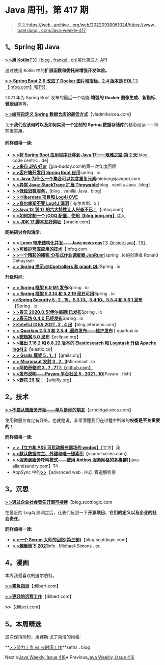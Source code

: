 # Java 周刊，第 417 期

> 原文:[https://web . archive . org/web/20220930061024/https://www . bael dung . com/Java-weekly-417](https://web.archive.org/web/20220930061024/https://www.baeldung.com/java-weekly-417)

## **1。Spring 和 Java**

[**> >用 Kotlin**T3】[blog . frankel . ch]美化第三方 API](https://web.archive.org/web/20220625225716/https://blog.frankel.ch/beautify-third-party-api-kotlin/)

通过使用 Kotlin 中的**扩展函数和委托来增强开发体验。**

[**> > Spring Boot 2.6 改进了 Docker 图片和指标，2.4 版本是 EOL**T3【infoq.com】和T5】](https://web.archive.org/web/20220625225716/https://www.infoq.com/news/2021/12/spring-boot-2-6/)

2021 年为 Spring Boot 发布的最后一个功能:**增强的 Docker 图像生成、新指标、健康组**等等。

[**> >编写自定义 Spring 数据仓库的最佳方式**](https://web.archive.org/web/20220625225716/https://vladmihalcea.com/custom-spring-data-repository/)【vladmihalcea.com】

关于**我们应该何时以及如何实现一个定制的 Spring 数据存储库**的精彩阅读——简短但实用。

#### **同样值得一读:**

*   [**> >将 Spring Boot 应用程序迁移到 Java 17——艰难之路:第 2 天**](https://web.archive.org/web/20220625225716/https://blog.codecentric.de/en/2021/12/migrating-spring-boot-java-17-day-2/)[blog . code centric . de]
*   [**> >来自 JPA 好友**](https://web.archive.org/web/20220625225716/https://www.jpa-buddy.com/blog/the-first-annual-recap-from-jpa-buddy/)【jpa-buddy.com的第一次年度回顾
*   [**> >客户端开发用 Spring Boot 应用**](https://web.archive.org/web/20220625225716/https://spring.io/blog/2021/12/17/client-side-development-with-spring-boot-applications)spring . io
*   [**> > Java:为什么一个集合可以包含重复元素**](https://web.archive.org/web/20220625225716/https://minborgsjavapot.blogspot.com/2021/12/java-why-set-can-contain-duplicate.html)minborgsjavapot.com
*   [**> >异常 Java: StackTrace 扩展 Throwable**](https://web.archive.org/web/20220625225716/http://blog.vanillajava.blog/2021/12/unusual-java-stacktrace-extends.html)[blog . vanilla Java . blog]
*   [**> >低延迟微服务，**](https://web.archive.org/web/20220625225716/http://blog.vanillajava.blog/2021/12/low-latency-microservices-retrospective.html)[blog . vanilla Java . blog]
*   [**> > Hibernate 项目和 Log4j CVE**](https://web.archive.org/web/20220625225716/https://in.relation.to/2021/12/16/log4j-cve/)
*   [**> >夸尔库斯不受 Log4J 漏洞**](https://web.archive.org/web/20220625225716/https://quarkus.io/blog/quarkus-and-CVE-2021-4428/) [ 夸尔库斯. io ]
*   [**>>Java 12 到 17 的六大特性让人兴奋不已！**](https://web.archive.org/web/20220625225716/https://www.infoq.com/articles/six-features-jdk12-to-jdk17/)【infoq.com】
*   [**> >如何定制一个 jOOQ 配置，使用【blog.jooq.org】**](https://web.archive.org/web/20220625225716/https://blog.jooq.org/how-to-customise-a-jooq-configuration-that-is-injected-using-spring-boot/)注入
*   [**> > JDK 17 脚本友好网址**](https://web.archive.org/web/20220625225716/https://www.oracle.com/java/technologies/jdk-script-friendly-urls/)【oracle.com】

**网络研讨会和演示:**

*   [**> > Loom 带来结构化并发——Java news cas**T3【inside.java】T5】](https://web.archive.org/web/20220625225716/https://inside.java/2021/12/17/insidejava-newscast-17/)
*   [**> >可维护夸库应用的技术**](https://web.archive.org/web/20220625225716/https://www.infoq.com/presentations/quarkus-application-maintenance/)【infoq.com
*   [**> >一个精彩的播客:分布式作业调度器 JobRunr**](https://web.archive.org/web/20220625225716/https://spring.io/blog/2021/12/16/a-bootiful-podcast-ronald-dehuysser-creator-of-the-distributed-job-scheduler-jobrunr)[spring . io的创建者 Ronald Dehuysser
*   [**> > Spring 提示:@Controllers 和 graph QL**](https://web.archive.org/web/20220625225716/https://spring.io/blog/2021/12/15/spring-tips-controllers-and-graphql)[Spring . io

**升级时间:**

*   [**> > Spring 框架 6.0 M1 发布**](https://web.archive.org/web/20220625225716/https://spring.io/blog/2021/12/16/spring-framework-6-0-m1-released)Spring . io
*   [**> > Spring 框架 5.3.14 和 5.2.19 现在可用**](https://web.archive.org/web/20220625225716/https://spring.io/blog/2021/12/16/spring-framework-5-3-14-and-5-2-19-available-now)Spring . io
*   [**>>Spring Security 5 . 2 . 15、5.3.13、5.4.10、5.5.4 和 5.6.1 发布**](https://web.archive.org/web/20220625225716/https://spring.io/blog/2021/12/20/spring-security-5-2-15-5-3-13-5-4-10-5-5-4-and-5-6-1-released)【Spring . io
*   [**> >春云 2020.0.5(伊尔福德)已发布**](https://web.archive.org/web/20220625225716/https://spring.io/blog/2021/12/16/spring-cloud-2020-0-5-ilford-has-been-released)Spring . io
*   [**> >春云坊 0.4.0 已经发布**](https://web.archive.org/web/20220625225716/https://spring.io/blog/2021/12/22/spring-cloud-square-0-4-0-has-been-released)Spring . io
*   [**>>IntelliJ IDEA 2021 . 2 . 4 出**](https://web.archive.org/web/20220625225716/https://blog.jetbrains.com/idea/2021/12/intellij-idea-2021-2-4-is-out/)【blog.jetbrains.com】
*   **[> > Quarkus 2.5.3 和](https://web.archive.org/web/20220625225716/https://quarkus.io/blog/quarkus-2-5-3-final-released/) [2.5.4 .最终发布——维护发布](https://web.archive.org/web/20220625225716/https://quarkus.io/blog/quarkus-2-5-4-final-released/)** [ quarkus.io
*   [**> >微档案 5.0 发布**](https://web.archive.org/web/20220625225716/https://projects.eclipse.org/projects/technology.microprofile/releases/5.0)【eclipse.org】
*   [**> >推出 7.16.2 和 6.8.22 版本的 Elasticsearch 和 Logstash 升级 Apache log4j 2**](https://web.archive.org/web/20220625225716/https://www.elastic.co/blog/new-elasticsearch-and-logstash-releases-upgrade-apache-log4j2)【elastic.co】
*   [**> > Grails 框架 5 . 1 . 1**](https://web.archive.org/web/20220625225716/https://docs.grails.org/latest/)【grails.org】
*   [**> > Micronaut 发射 3 . 2 . 3**](https://web.archive.org/web/20220625225716/https://launch.micronaut.io/swagger/views/rapidoc/index.html#operations-top)Micronaut . io
*   [**> >阿帕奇骆驼 3 . 7 . 7**T3【github.com】](https://web.archive.org/web/20220625225716/https://github.com/apache/camel/tags)
*   [**> >发布说明——Payara 平台社区 5 . 2021 . 10**](https://web.archive.org/web/20220625225716/https://docs.payara.fish/community/docs/release-notes/release-notes-2021-10.html)[Payara . fish]
*   [**> >野花 26 放！**](https://web.archive.org/web/20220625225716/https://www.wildfly.org//news/2021/12/16/WildFly26-Final-Released/)【wildfly.org】

## **2。技术**

[**> >不要从微服务开始——单片是你的朋友**](https://web.archive.org/web/20220625225716/https://arnoldgalovics.com/microservices-in-production/)【arnoldgalovics.com】

使用微服务肯定有好处。也就是说，非常清楚我们在过程中所做的**权衡是至关重要的！**

**同样值得一读:**

*   [**> >【立方和 PXE 可启动服务器场的 wedos】**](https://web.archive.org/web/20220625225716/https://kubernetes.io/blog/2021/12/22/kubernetes-in-kubernetes-and-pxe-bootable-server-farm/)【立方】我
*   [**> >默认数据库主、外键和唯一键索引**](https://web.archive.org/web/20220625225716/https://vladmihalcea.com/default-database-key-indexing/)【vladmihalcea.com】
*   [**> >服务到服务呼叫模式——使用 Anthos 服务网格的多集群**](https://web.archive.org/web/20220625225716/http://www.java-allandsundry.com/2021/12/service-to-service-call-patterns-multi.html)[【java-allandsundry.com】T4
*   AppSync 中的[**>>**](https://web.archive.org/web/20220625225716/https://advancedweb.hu/pipeline-resolvers-in-appsync/)【advanced web . Hu】管道解析器

## **3。沉思**

[**> >通过企业社会责任开源可持续**](https://web.archive.org/web/20220625225716/https://blog.scottlogic.com/2021/12/20/open-source-sustainability.html)【blog.scottlogic.com

在最近的 Log4j 漏洞之后，让我们反思一下**开源项目、它们的定义以及企业的社会责任**。

**同样值得一读:**

*   [**> >一个 Scrum 大师的回忆(第三部)**](https://web.archive.org/web/20220625225716/https://blog.scottlogic.com/2021/12/17/reminiscence-of-a-scrum-master-part-iii.html)【blog.scottlogic.com】
*   [**> >蜿蜒而下 2021**](https://web.archive.org/web/20220625225716/https://info.michael-simons.eu/2021/12/20/winding-down-2021/)info . Michael-Simons . eu

## **4。漫画**

本周我最喜欢的迪尔伯特。

[**> >紧急指派**](https://web.archive.org/web/20220625225716/https://dilbert.com/strip/2021-12-23)【dilbert.com】

[**> >更好地远程工作**](https://web.archive.org/web/20220625225716/https://dilbert.com/strip/2021-12-22)【dilbert.com】

[**>>**](https://web.archive.org/web/20220625225716/https://dilbert.com/strip/2021-12-20)【dilbert.com】

## **5。本周精选**

这次保持简短，用赛斯·戈丁简洁的风格:

**[> >努力工作 vs 长时间工作](https://web.archive.org/web/20220625225716/https://seths.blog/2011/05/hard-work-vs-long-work/)**seths . blog

Next **»**[Java Weekly, Issue 418](/web/20220625225716/https://www.baeldung.com/java-weekly-418)**«** Previous[Java Weekly, Issue 416](/web/20220625225716/https://www.baeldung.com/java-weekly-416)